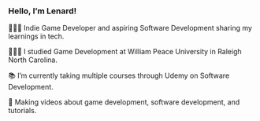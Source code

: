 ### Hello, I’m Lenard!

👨🏾‍💻 Indie Game Developer and aspiring Software Development sharing my learnings in tech.

👨🏾‍🎓 I studied Game Development at William Peace University in Raleigh North Carolina. 

📚 I’m currently taking multiple courses through Udemy on Software Development.

🎨 Making videos about game development, software development, and tutorials.
